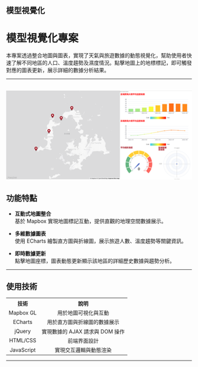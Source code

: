 ## 模型視覺化  
# 模型視覺化專案

本專案透過整合地圖與圖表，實現了天氣與旅遊數據的動態視覺化，幫助使用者快速了解不同地區的人口、溫度趨勢及濕度情況。點擊地圖上的地標標記，即可觸發對應的圖表更新，展示詳細的數據分析結果。

---
![Digit Example](test.png)
---
## 功能特點

- **互動式地圖整合**  
  基於 Mapbox 實現地圖標記互動，提供直觀的地理空間數據展示。
  
- **多維數據圖表**  
  使用 ECharts 繪製直方圖與折線圖，展示旅遊人數、溫度趨勢等關鍵資訊。

- **即時數據更新**  
  點擊地圖座標，圖表動態更新顯示該地區的詳細歷史數據與趨勢分析。

---

## 使用技術

<table style="width:100%; text-align:center;">
  <tr>
    <th style="text-align:center;">技術</th>
    <th style="text-align:center;">說明</th>
  </tr>
  <tr>
    <td>Mapbox GL</td>
    <td>用於地圖可視化與互動</td>
  </tr>
  <tr>
    <td>ECharts</td>
    <td>用於直方圖與折線圖的數據展示</td>
  </tr>
  <tr>
    <td>jQuery</td>
    <td>實現數據的 AJAX 請求與 DOM 操作</td>
  </tr>
  <tr>
    <td>HTML/CSS</td>
    <td>前端界面設計</td>
  </tr>
  <tr>
    <td>JavaScript</td>
    <td>實現交互邏輯與動態渲染</td>
  </tr>
</table>


---
